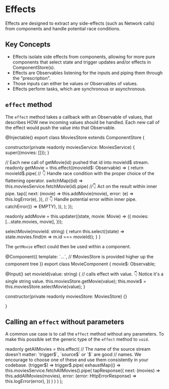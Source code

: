 # Effects

Effects are designed to extract any side-effects (such as Network calls) from components and
handle potential race conditions.

## Key Concepts

- Effects isolate side effects from components, allowing for more pure components that select state and trigger updates and/or effects in ComponentStore(s).
- Effects are Observables listening for the inputs and piping them through the "prescription".
- Those inputs can either be values or Observables of values.
- Effects perform tasks, which are synchronous or asynchronous.

## `effect` method

The `effect` method takes a callback with an Observable of values, that describes HOW new
incoming values should be handled. Each new call of the effect would push the value into that
Observable.

<ngrx-code-example header="movies.store.ts">
@Injectable()
export class MoviesStore extends ComponentStore<MoviesState> {
  
  constructor(private readonly moviesService: MoviesService) {
    super({movies: []});
  }

// Each new call of getMovie(id) pushed that id into movieId$ stream.
readonly getMovie = this.effect((movieId$: Observable<string>) => {
    return movieId$.pipe(
// 👇 Handle race condition with the proper choice of the flattening operator.
switchMap((id) => this.moviesService.fetchMovie(id).pipe(
//👇 Act on the result within inner pipe.
tap({
next: (movie) => this.addMovie(movie),
error: (e) => this.logError(e),
}),
// 👇 Handle potential error within inner pipe.
catchError(() => EMPTY),
)),
);
});

readonly addMovie = this.updater((state, movie: Movie) => ({
movies: [...state.movies, movie],
}));

selectMovie(movieId: string) {
return this.select((state) => state.movies.find(m => m.id === movieId));
}
}
</ngrx-code-example>

The `getMovie` effect could then be used within a component.

<ngrx-code-example header="movie.component.ts">
@Component({
  template: `...`,
  // ❗️MoviesStore is provided higher up the component tree
})
export class MovieComponent {
  movie$: Observable<Movie>;

@Input()
set movieId(value: string) {
// calls effect with value. 👇 Notice it's a single string value.
this.moviesStore.getMovie(value);
this.movie$ = this.moviesStore.selectMovie(value);
}

constructor(private readonly moviesStore: MoviesStore) {}

}
</ngrx-code-example>

## Calling an `effect` without parameters

A common use case is to call the `effect` method without any parameters.
To make this possible set the generic type of the `effect` method to `void`.

<ngrx-code-example header="movies.store.ts">
  readonly getAllMovies = this.effect<void>(
    // The name of the source stream doesn't matter: `trigger$`, `source$` or `$` are good 
    // names. We encourage to choose one of these and use them consistently in your codebase.
    (trigger$) => trigger$.pipe(
      exhaustMap(() =>
        this.moviesService.fetchAllMovies().pipe(
          tapResponse({
            next: (movies) => this.addAllMovies(movies),
            error: (error: HttpErrorResponse) => this.logError(error),
          })
        )
      )
    )
  );
</ngrx-code-example>
